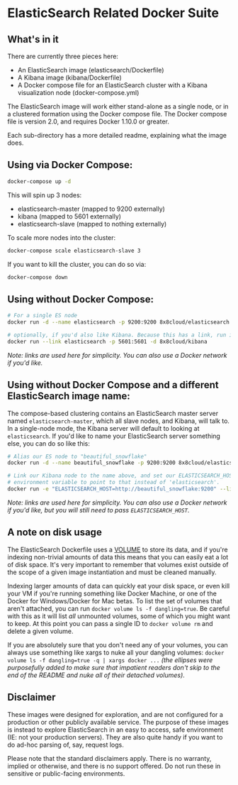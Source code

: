 ElasticSearch Related Docker Suite
=============

## What's in it

There are currently three pieces here:
 * An ElasticSearch image (elasticsearch/Dockerfile)
 * A Kibana image (kibana/Dockerfile)
 * A Docker compose file for an ElasticSearch cluster with a Kibana visualization node (docker-compose.yml)

The ElasticSearch image will work either stand-alone as a single node, or in a clustered formation using the Docker compose file. The Docker compose file is version 2.0, and requires Docker 1.10.0 or greater.

Each sub-directory has a more detailed readme, explaining what the image does.

## Using via Docker Compose:

```bash
docker-compose up -d
```

This will spin up 3 nodes:
 * elasticsearch-master (mapped to 9200 externally)
 * kibana (mapped to 5601 externally)
 * elasticsearch-slave (mapped to nothing externally)

To scale more nodes into the cluster:

```bash
docker-compose scale elasticsearch-slave 3
```

If you want to kill the cluster, you can do so via:

```bash
docker-compose down
```

## Using without Docker Compose:

```bash
# For a single ES node
docker run -d --name elasticsearch -p 9200:9200 8x8cloud/elasticsearch

# optionally, if you'd also like Kibana. Because this has a link, run it after ElasticSearch.
docker run --link elasticsearch -p 5601:5601 -d 8x8cloud/kibana
```

*Note: links are used here for simplicity. You can also use a Docker network if you'd like.*

## Using without Docker Compose and a different ElasticSearch image name:

The compose-based clustering contains an ElasticSearch master server named `elasticsearch-master`, which all slave nodes, and Kibana, will talk to. In a single-node mode, the Kibana server will default to looking at `elasticsearch`. If you'd like to name your ElasticSearch server something else, you can do so like this:

```bash
# Alias our ES node to "beautiful_snowflake"
docker run -d --name beautiful_snowflake -p 9200:9200 8x8cloud/elasticsearch

# Link our Kibana node to the name above, and set our ELASTICSEARCH_HOST
# environment variable to point to that instead of 'elasticsearch'.
docker run -e "ELASTICSEARCH_HOST=http://beautiful_snowflake:9200" --link beautiful_snowflake -p 5601:5601 -d 8x8cloud/kibana
```

*Note: links are used here for simplicity. You can also use a Docker network if you'd like, but you will still need to pass `ELASTICSEARCH_HOST`.*

## A note on disk usage

The ElasticSearch Dockerfile uses a [VOLUME](https://docs.docker.com/engine/reference/builder/#/volume) to store its data, and if you're indexing non-trivial amounts of data this means that you can easily eat a lot of disk space. It's very  important to remember that volumes exist outside of the scope of a given image instantiation and must be cleaned manually.

Indexing larger amounts of data can quickly eat your disk space, or even kill your VM if you're running something like Docker Machine, or one of the Docker for Windows/Docker for Mac betas. To list the set of volumes that aren't attached, you can run `docker volume ls -f dangling=true`. Be careful with this as it will list *all* unmounted volumes, some of which you might want to keep. At this point you can pass a single ID to `docker volume rm` and delete a given volume.

If you are absolutely sure that you don't need any of your volumes, you can always use something like xargs to nuke all your dangling volumes: `docker volume ls -f dangling=true -q | xargs docker ...` *(the ellipses were purposefully added to make sure that impatient readers don't skip to the end of the README and nuke all of their detached volumes)*.

## Disclaimer

These images were designed for exploration, and are not configured for a production or other publicly available service. The purpose of these images is instead to explore ElasticSearch in an easy to access, safe environment (IE: not your production servers). They are also quite handy if you want to do ad-hoc parsing of, say, request logs.

Please note that the standard disclaimers apply. There is no warranty, implied or otherwise, and there is no support offered. Do not run these in sensitive or public-facing environments.
